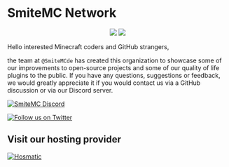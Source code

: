 # SmiteMC Network 
<p align="center">
  <img src="https://komarev.com/ghpvc/?username=SmiteMCde&style=flat&color=37d0f6"></img>
  <img src="https://img.shields.io/github/stars/SmiteMCde?style=flat&label=Total%20stars&color=37d0f6"></img>
</p>

Hello interested Minecraft coders and GitHub strangers,

the team at `@SmiteMCde` has created this organization to showcase some of our improvements to open-source projects and some of our quality of life plugins to the public. If you have any questions, suggestions or feedback, we would greatly appreciate it if you would contact us via a GitHub discussion or via our Discord server.

<a href="https://discord.gg/uFxHFRRuHZ">
  <img alt="SmiteMC Discord" src="https://discord.com/api/guilds/827287900264988723/widget.png?style=banner2">
</a>

[![Follow us on Twitter](https://img.shields.io/twitter/follow/SmiteMC_Network?style=for-the-badge&logo=x&color=1DA1F2)](https://twitter.com/SmiteMC_Network)

## Visit our hosting provider
<a href="https://www.hosmatic.com">
  <img alt="Hosmatic" src="https://cdn.hosmatic.com/branding/logo_white_h_blue_lightblue.png">
</a>
